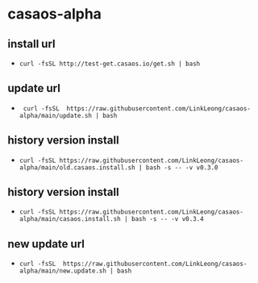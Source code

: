 # casaos-alpha


## install url

- `curl -fsSL http://test-get.casaos.io/get.sh | bash`

## update url


- ` curl -fsSL  https://raw.githubusercontent.com/LinkLeong/casaos-alpha/main/update.sh | bash`

## history version install

- ` curl -fsSL https://raw.githubusercontent.com/LinkLeong/casaos-alpha/main/old.casaos.install.sh | bash -s -- -v v0.3.0 `

## history version install

- ` curl -fsSL https://raw.githubusercontent.com/LinkLeong/casaos-alpha/main/casaos.install.sh | bash -s -- -v v0.3.4 `

## new update url

- ` curl -fsSL  https://raw.githubusercontent.com/LinkLeong/casaos-alpha/main/new.update.sh | bash `

